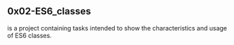 ## 0x02-ES6_classes
is a project containing tasks intended to show the characteristics and usage of ES6 classes.
